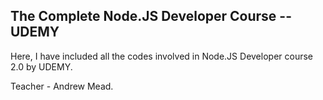 The Complete Node.JS Developer Course -- UDEMY
----------------------------------------------

Here, I have included all the codes involved in 
Node.JS Developer course 2.0 by UDEMY.

Teacher - Andrew Mead.
